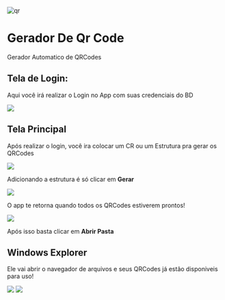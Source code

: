 ![qr](https://github.com/foxtec198/GeradorDeQrCode/assets/64221923/d1eae951-8619-42e5-8b74-af8563d4802b)
# Gerador De Qr Code

 Gerador Automatico de QRCodes

<h2> Tela de Login: </h2>
<p>Aqui você irá realizar o Login no App com suas credenciais do BD</p>
<image src='https://github.com/foxtec198/GeradorDeQrCode/assets/64221923/3c46fe9b-0af9-4daf-a093-fc5e83859481'>

<h2>Tela Principal</h2>
<p>Após realizar o login, você ira colocar um CR ou um Estrutura pra gerar os QRCodes</p>
<image src = 'https://github.com/foxtec198/GeradorDeQrCode/assets/64221923/21468ace-00bb-42be-8aad-67b4cf514c7b'/>
 <p>Adicionando a estrutura é só clicar em <b>Gerar</b></p>
<image src='https://github.com/foxtec198/GeradorDeQrCode/assets/64221923/202da2cd-968f-46c3-b5dd-f7ddcf055162'>
 <p>O app te retorna quando todos os QRCodes estiverem prontos!</p>
<image src='https://github.com/foxtec198/GeradorDeQrCode/assets/64221923/568eab08-c6a0-45d5-bd43-8b24653bdb51'>
<p>Após isso basta clicar em <b>Abrir Pasta</b></p>
 <h2>Windows Explorer</h2>
 <p>Ele vai abrir o navegador de arquivos e seus QRCodes já estão disponiveis para uso!</p>
 <image src='https://github.com/foxtec198/GeradorDeQrCode/assets/64221923/d666b693-d584-41f3-98c4-eed5602afc0d'>
 <image src='https://github.com/foxtec198/GeradorDeQrCode/assets/64221923/3ea567a7-8a1c-416b-9994-0f819a3fa6c0'>
